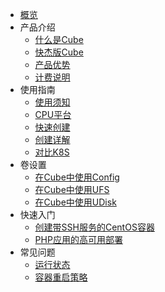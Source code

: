 
* [概览](/cube/README.md)
* 产品介绍
  * [什么是Cube](/cube/introduction/whatiscube.md)
  * [快杰版Cube](/cube/introduction/kuaijie.md)
  * [产品优势](/cube/introduction/advantages.md)
  * [计费说明](/cube/introduction/charge.md)
* 使用指南
  * [使用须知](/cube/userguide/before_start.md)
  * [CPU平台](/cube/userguide/machine_type.md)
  * [快速创建](/cube/userguide/quick_start.md)
  * [创建详解](/cube/userguide/describe_create.md)
  * [对比K8S](/cube/userguide/from_k8s.md)
* 卷设置
  * [在Cube中使用Config](/cube/volume/config.md)
  * [在Cube中使用UFS](/cube/volume/ufs.md)
  * [在Cube中使用UDisk](/cube/volume/udisk.md)
* 快速入门
  * [创建带SSH服务的CentOS容器](/cube/quickstar/centos_ssh.md)
  * [PHP应用的高可用部署](/cube/quickstar/php.md)
* 常见问题
  * [运行状态](/cube/question/status.md)
  * [容器重启策略](/cube/question/restart_policy.md)

